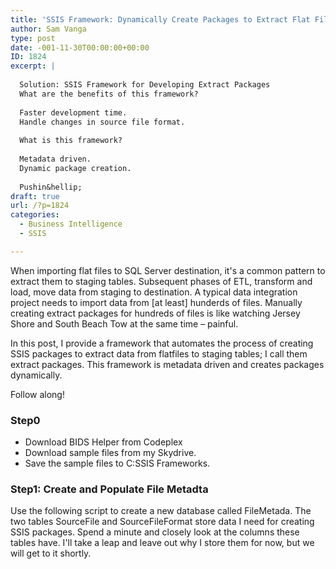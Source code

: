 ```yaml
---
title: 'SSIS Framework: Dynamically Create Packages to Extract Flat Files Using BIML'
author: Sam Vanga
type: post
date: -001-11-30T00:00:00+00:00
ID: 1824
excerpt: |
   
  Solution: SSIS Framework for Developing Extract Packages
  What are the benefits of this framework?
  
  Faster development time. 
  Handle changes in source file format.
  
  What is this framework?
  
  Metadata driven.
  Dynamic package creation.
  
  Pushin&hellip;
draft: true
url: /?p=1824
categories:
  - Business Intelligence
  - SSIS

---
```

When importing flat files to SQL Server destination, it's a common pattern to extract them to staging tables. Subsequent phases of ETL, transform and load, move data from staging to destination. A typical data integration project needs to import data from [at least] hunderds of files. Manually creating extract packages for hundreds of files is like watching Jersey Shore and South Beach Tow at the same time – painful.

In this post, I provide a framework that automates the process of creating SSIS packages to extract data from flatfiles to staging tables; I call them extract packages. This framework is metadata driven and creates packages dynamically.

Follow along!

### Step0

  * Download BIDS Helper from Codeplex
  * Download sample files from my Skydrive.
  * Save the sample files to C:SSIS Frameworks.

### Step1: Create and Populate File Metadta

Use the following script to create a new database called FileMetada. The two tables SourceFile and SourceFileFormat store data I need for creating SSIS packages. Spend a minute and closely look at the columns these tables have. I'll take a leap and leave out why I store them for now, but we will get to it shortly.

<Script 01 goes here>.

### Step2: Create StgDB

Create another database called StgDB, and staging tables.

<Script 02 goes here>.

Wait a minute. If there are 500 tables, writing create statements for each of those tables isn't fun, is it? Moreover, we have information in the FileMetada database that we can use to dynamically generate create statements.

### Step3: Generate Create Statements Dynamically

<Script 03 here>.

This script returns create statements for each file in the FileMetadata database. We've already created the staging tables, so we do't need it now.